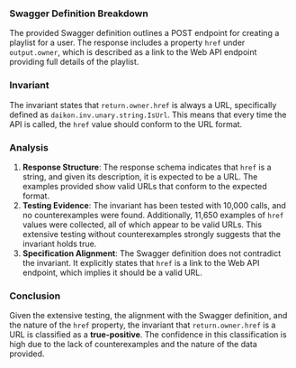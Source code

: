 ### Swagger Definition Breakdown
The provided Swagger definition outlines a POST endpoint for creating a playlist for a user. The response includes a property `href` under `output.owner`, which is described as a link to the Web API endpoint providing full details of the playlist. 

### Invariant
The invariant states that `return.owner.href` is always a URL, specifically defined as `daikon.inv.unary.string.IsUrl`. This means that every time the API is called, the `href` value should conform to the URL format.

### Analysis
1. **Response Structure**: The response schema indicates that `href` is a string, and given its description, it is expected to be a URL. The examples provided show valid URLs that conform to the expected format.
2. **Testing Evidence**: The invariant has been tested with 10,000 calls, and no counterexamples were found. Additionally, 11,650 examples of `href` values were collected, all of which appear to be valid URLs. This extensive testing without counterexamples strongly suggests that the invariant holds true.
3. **Specification Alignment**: The Swagger definition does not contradict the invariant. It explicitly states that `href` is a link to the Web API endpoint, which implies it should be a valid URL.

### Conclusion
Given the extensive testing, the alignment with the Swagger definition, and the nature of the `href` property, the invariant that `return.owner.href` is a URL is classified as a **true-positive**. The confidence in this classification is high due to the lack of counterexamples and the nature of the data provided.
